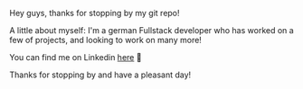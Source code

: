 Hey guys, thanks for stopping by my git repo!

A little about myself: I'm a german Fullstack developer who has worked on a few of projects, and looking to work on many more!

You can find me on Linkedin [here](https://ca.linkedin.com/in/sebastien-novak) :slightly_smiling_face:

Thanks for stopping by and have a pleasant day!
